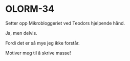# OLORM-34

<!-- 1. Hva gjør du akkurat nå? -->
Setter opp Mikrobloggeriet ved Teodors hjelpende hånd.


<!-- 2. Finner du kvalitet i det? -->
Ja, men delvis. 


<!-- 3. Hvorfor / hvorfor ikke? -->
Fordi det er så mye jeg ikke forstår.

<!-- 4. Call to action---hva ønsker du kommentarer på fra de som leser? -->
Motiver meg til å skrive masse!
